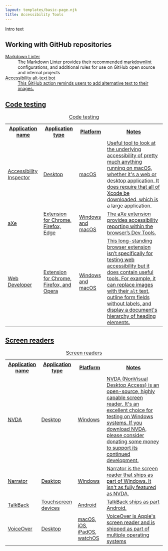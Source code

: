 ```yaml
---
layout: templates/basic-page.njk
title: Accessibility Tools
---
```


<p>Intro text</p>

<h2>Working with GitHub repositories</h2>

<dl>
	<dt><a href="https://github.com/github/markdownlint-github">Markdown Linter</a></dt>
	<dd>The Markdown Linter provides their recommended <a href="https://github.com/DavidAnson/markdownlint">markdownlint</a> configurations, and additional rules for use on GitHub open source and internal projects</dd>
	<dt><a href="https://github.com/marketplace/actions/accessibility-alt-text-bot">Accessibility alt-text bot</dt>
	<dd>This GitHub action reminds users to add alternative text to their images.</dd>
</dl>

<h2>Code testing</h2>

<table class="table">
	<caption>Code testing</caption>
	<tr>
		<th>Application name</th>
		<th>Application type</th>
		<th>Platform</th>
		<th>Notes</th>
	</tr>
	<tr>
		<td>
			<a href="https://developer.apple.com/library/mac/documentation/Accessibility/Conceptual/AccessibilityMacOSX/OSXAXTestingApps.html">Accessibility Inspector</a>
		</td>
		<td>Desktop</td>
		<td>macOS</td>
		<td>Useful tool to look at the underlying accessibility of pretty much anything running on macOS, whether it's a web or desktop application. It does require that all of Xcode be downloaded, which is a large application.</td>
	</tr>
	<tr>
		<td>
			<a href="https://www.deque.com/axe/browser-extensions/">aXe</a>
		</td>
		<td>Extension for Chrome, Firefox, Edge</td>
		<td>Windows and macOS</td>
		<td>The aXe extension provides accessibility reporting within the browser’s Dev Tools.</td>
	</tr>
	<tr>
		<td><a href="https://chrispederick.com/work/web-developer/">Web Developer</a></td>
		<td>Extension for Chrome, Firefox, and Opera</td>
		<td>Windows and macOS</td>
		<td>This long-standing browser extension isn’t specifically for testing web accessibility but it does contain useful tools. For example, it can replace images with their <code class="language-markup">alt</code> text, outline form fields without labels, and display a document's hierarchy of heading elements.</td>
	</tr>
</table>

<h2>Screen readers</h2>

<table className="table a11y-tools">
	<caption>Screen readers</caption>
	<tr>
		<th>Application name</th>
		<th>Application type</th>
		<th>Platform</th>
		<th>Notes</th>
	</tr>
	<tr>
		<td>
			<a href="http://www.nvaccess.org/">
				<abbr title="NonVisual Desktop Access">NVDA</abbr>
			</a>
		</td>
		<td>Desktop</td>
		<td>Windows</td>
		<td>
			NVDA (NonVisual Desktop Access) is an open-source, highly capable screen reader. It's an excellent choice for testing on Windows systems. If you download NVDA, please consider donating some money to support its continued development. 
		</td>
	</tr>
	<tr>
		<td>
			<a href="https://support.microsoft.com/en-us/help/17173/windows-10-hear-text-read-aloud">
				Narrator
			</a>
		</td>
		<td>Desktop</td>
		<td>Windows</td>
		<td>Narrator is the screen reader that ships as part of Windows. It isn't as fully featured as NVDA.
		</td>
	</tr>
	<tr>
		<td>
			<a href="https://support.google.com/accessibility/android/answer/6007100?hl=en">
				TalkBack
			</a>
		</td>
		<td>Touchscreen devices</td>
		<td>Android</td>
		<td>TalkBack ships as part Android.</td>
	</tr>
	<tr>
		<td>
			<a href="https://www.apple.com/accessibility/osx/voiceover/">
				VoiceOver
			</a>
		</td>
		<td>Desktop</td>
		<td>macOS, iOS, iPadOS, watchOS</td>
		<td>
			VoiceOver is Apple's screen reader and is shipped as part of multiple operating systems
		</td>
	</tr>
</table>
